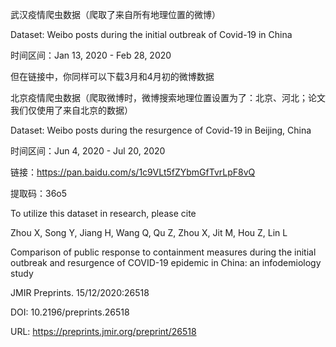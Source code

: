 武汉疫情爬虫数据（爬取了来自所有地理位置的微博）

Dataset: Weibo posts during the initial outbreak of Covid-19 in China

时间区间：Jan 13, 2020 - Feb 28, 2020

但在链接中，你同样可以下载3月和4月初的微博数据

北京疫情爬虫数据（爬取微博时，微博搜索地理位置设置为了：北京、河北；论文我们仅使用了来自北京的数据）

Dataset: Weibo posts during the resurgence of Covid-19 in Beijing, China

时间区间：Jun 4, 2020 - Jul 20, 2020

链接：https://pan.baidu.com/s/1c9VLt5fZYbmGfTvrLpF8vQ 

提取码：36o5

To utilize this dataset in research, please cite

Zhou X, Song Y, Jiang H, Wang Q, Qu Z, Zhou X, Jit M, Hou Z, Lin L

Comparison of public response to containment measures during the initial outbreak and resurgence of COVID-19 epidemic in China: an infodemiology study

JMIR Preprints. 15/12/2020:26518

DOI: 10.2196/preprints.26518

URL: https://preprints.jmir.org/preprint/26518
